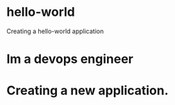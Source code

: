 # hello-world
Creating a hello-world application
# Im a devops engineer
# Creating a new application.
